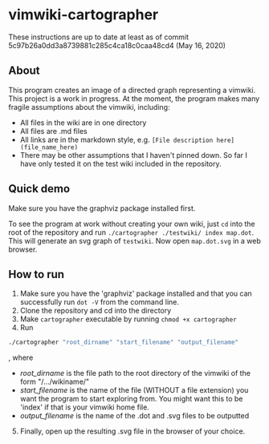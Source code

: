 # vimwiki-cartographer

These instructions are up to date at least as of commit 5c97b26a0dd3a8739881c285c4ca18c0caa48cd4 (May 16, 2020)

## About

This program creates an image of a directed graph representing a vimwiki. This project is a work in progress. At the moment, the program makes many fragile assumptions about the vimwiki, including:

* All files in the wiki are in one directory
* All files are .md files
* All links are in the markdown style, e.g. `[File description here](file_name_here)`
* There may be other assumptions that I haven't pinned down. So far I have only tested it on the test wiki included in the repository.


## Quick demo

Make sure you have the graphviz package installed first.

To see the program at work without creating your own wiki, just `cd` into the root of the repository and run `./cartographer ./testwiki/ index map.dot`. This will generate an svg graph of `testwiki`. Now open `map.dot.svg` in a web browser.


## How to run

1. Make sure you have the 'graphviz' package installed and that you can successfully run `dot -V` from the command line.
2. Clone the repository and cd into the directory
3. Make `cartographer` executable by running `chmod +x cartographer`
4. Run

```sh
./cartographer "root_dirname" "start_filename" "output_filename"
```
, where

* *root_dirname* is the file path to the root directory of the vimwiki of the form "/.../wikiname/"
* *start_filename* is the name of the file (WITHOUT a file extension) you want the program to start exploring from. You might want this to be 'index' if that is your vimwiki home file.
* *output_filename* is the name of the .dot and .svg files to be outputted

5. Finally, open up the resulting .svg file in the browser of your choice.



